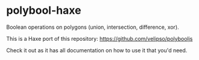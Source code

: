 # polybool-haxe

Boolean operations on polygons (union, intersection, difference, xor).

This is a Haxe port of this repository: https://github.com/velipso/polybooljs

Check it out as it has all documentation on how to use it that you'd need.